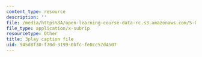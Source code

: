 ```yaml
---
content_type: resource
description: ''
file: /media/https%3A/open-learning-course-data-rc.s3.amazonaws.com/5-07sc-biological-chemistry-i-fall-2013/945d8f30f70d31990bfcfe0cc57d4507_vL_E7Ik_vBs.srt
file_type: application/x-subrip
resourcetype: Other
title: 3play caption file
uid: 945d8f30-f70d-3199-0bfc-fe0cc57d4507
---
```

